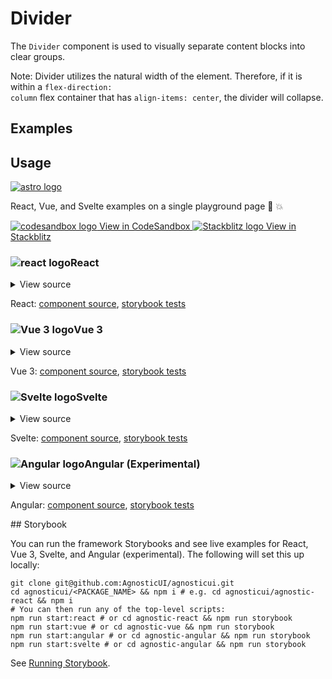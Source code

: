 # Divider

The `Divider` component is used to visually separate content blocks into clear groups.

<div class="mbs24"></div>

<Alert type="warning">Note: Divider utilizes the natural width of the element. Therefore, if it is within a <code>flex-direction: column</code> flex container that has <code>align-items: center</code>, the divider will collapse.</Alert>

<div class="mbs24"></div>

## Examples

<div class="mbe24"></div>

<DividerExamples />

<script setup>
import DividerExamples from '../../components/DividerExamples.vue'
import { Alert } from "agnostic-vue";
</script>

<div class="mbe32"></div>

## Usage

<div class="flex mbs40 mbe24">
  <a href="https://astro.build/" class="flex-shrink-0" target="_blank"><img style="width: var(--fluid-80)" src="/images/astro-logo-light.svg" alt="astro logo"></a>
  <p class="mis16">React, Vue, and Svelte examples on a single playground page 🚀 💥</p>
</div>
<div class="playgrounds flex mbe32">
  <a class="btn btn-rounded" style="background-color: var(--agnostic-dark); color: var(--agnostic-light)" href="https://codesandbox.io/s/github/AgnosticUI/agnosticui/tree/master/playgrounds/Divider?file=/README.md" target="_blank">
    <img src="/images/codesandbox.svg" alt="codesandbox logo" class="mie8"> View in CodeSandbox
  </a>
  <a class="btn btn-rounded" style="background-color: var(--agnostic-primary); color: var(--agnostic-light)" href="https://stackblitz.com/github/AgnosticUI/agnosticui/tree/master/playgrounds/Divider?file=/README.md" target="_blank">
    <img src="/images/stackblitz.svg" alt="Stackblitz logo" class="mie4"> View in Stackblitz
  </a>
</div>

<div class="flex">
  <h3 id="react" tabindex="-1">
    <img src="/images/React-icon.svg" alt="react logo">React
  </h3>
</div>

<details class="disclose disclose-bordered">
<summary class="disclose-title">View source</summary>

```jsx
import "agnostic-react/dist/common.min.css";
import "agnostic-react/dist/esm/index.css";
import {
  Divider,
  DividerHeader,
  DividerBody,
  DividerFooter,
  Button
} from "agnostic-react";
export const YourComponent = () => (
  <section>
    <Divider />
    <Divider>Content</Divider>
    <Divider justify="start">Start</Divider>
    <Divider justify="end">End</Divider>
    <Divider type="success">Success</Divider>
    <Divider type="info">Info</Divider>
    <Divider type="warning">Warning</Divider>
    <Divider type="error">Error</Divider>
    <Divider size="small">Small</Divider>
    <Divider size="large">Large</Divider>
    <Divider size="xlarge">XLarge</Divider>
    <Divider type="info" size="small"><Button mode="primary" isBordered isRounded>Go</Button></Divider>
    <div className="flex mbs40 mbe48">
      <p>
        Lorem ipsum dolor sit amet, consectetur adipiscing elit, sed do eiusmod tempor incididunt ut labore et dolore magna aliqua.</p>
      <Divider isVertical>Yes</Divider>
      <p>
        Sed ut perspiciatis unde omnis iste natus error sit voluptatem accusantium doloremque laudantium, totam rem aperiam, eaque ipsa quae ab illo inventore veritatis et quasi architecto beatae vitae dicta sunt explicabo.
      </p>
      <Divider isVertical>Sir!</Divider>
      <p>
        Lorem ipsum dolor sit amet, consectetur adipiscing elit, sed do eiusmod tempor incididunt ut labore et dolore magna aliqua.
      </p>
    </div>
  </section>
  </>
)
```
</details>

React: [component source](https://github.com/AgnosticUI/agnosticui/blob/master/agnostic-react/src/Divider.tsx), [storybook tests](https://github.com/AgnosticUI/agnosticui/blob/master/agnostic-react/src/stories/Divider.stories.tsx)

<div class="mbe32"></div>

<div class="flex">
  <h3 id="vue-3" tabindex="-1">
    <img src="/images/Vue-icon.svg" alt="Vue 3 logo">Vue 3
  </h3>
</div>

<details class="disclose disclose-bordered">
<summary class="disclose-title">View source</summary>

```vue
<template>
  <section>
    <Divider>
      <template #dividerContent>
        Centered by default
      </template>
    </Divider>
    <Divider justify="start">
      <template #dividerContent>
        Justify start
      </template>
    </Divider>
    <Divider justify="end">
      <template #dividerContent>
        Justify end
      </template>
    </Divider>
    <Divider size="small">
      <template #dividerContent>
        Small
      </template>
    </Divider>
    <Divider size="large">
      <template #dividerContent>
        Large
      </template>
    </Divider>
    <Divider size="xlarge">
      <template #dividerContent>
        XLarge
      </template>
    </Divider>
    <Divider type="success">
      <template #dividerContent>
        Success
      </template>
    </Divider>
    <Divider type="info">
      <template #dividerContent>
        Info
      </template>
    </Divider>
    <Divider type="warning">
      <template #dividerContent>
        Warning
      </template>
    </Divider>
    <Divider type="error">
      <template #dividerContent>
        Error
      </template>
    </Divider>
    <Divider
      type="info"
      size="small"
    >
      <template #dividerContent>
        <Button
          mode="primary"
          is-bordered
          is-rounded
        >
          Go
        </Button>
      </template>
    </Divider>
    <div class="flex mbs40 mbe48">
      <p>Lorem ipsum dolor sit amet, consectetur adipiscing elit, sed do eiusmod tempor incididunt ut labore et dolore magna aliqua. Ut enim ad minim veniam, quis nostrud exercitation ullamco laboris nisi ut aliquip ex ea commodo consequat. Duis aute irure dolor in reprehenderit in voluptate velit esse cillum dolore eu fugiat nulla pariatur. Excepteur sint occaecat cupidatat non proident, sunt in culpa qui officia deserunt mollit anim id est laborum.</p>
      <Divider is-vertical="true">
        <template #dividerContent>
          yes
        </template>
      </Divider>
      <p>Sed ut perspiciatis unde omnis iste natus error sit voluptatem accusantium doloremque laudantium, totam rem aperiam, eaque ipsa quae ab illo inventore veritatis et quasi architecto beatae vitae dicta sunt explicabo. Nemo enim ipsam voluptatem quia voluptas sit aspernatur aut odit aut fugit, sed quia consequuntur magni dolores eos qui ratione voluptatem sequi nesciunt. Neque porro quisquam est, qui dolorem ipsum quia dolor sit amet, consectetur, adipisci velit, sed quia non numquam eius modi tempora incidunt ut labore et dolore magnam aliquam quaerat voluptatem. Ut enim ad minima veniam, quis nostrum exercitationem ullam corporis suscipit laboriosam, nisi ut aliquid ex ea commodi consequatur? Quis autem vel eum iure reprehenderit qui in ea voluptate velit esse quam nihil molestiae consequatur, vel illum qui dolorem eum fugiat quo voluptas nulla pariatur?</p>
      <Divider is-vertical="true">
        <template #dividerContent>
          sir!
        </template>
      </Divider>
      <p>Lorem ipsum dolor sit amet, consectetur adipiscing elit, sed do eiusmod tempor incididunt ut labore et dolore magna aliqua. Ut enim ad minim veniam, quis nostrud exercitation ullamco laboris nisi ut aliquip ex ea commodo consequat. Duis aute irure dolor in reprehenderit in voluptate velit esse cillum dolore eu fugiat nulla pariatur. Excepteur sint occaecat cupidatat non proident, sunt in culpa qui officia deserunt mollit anim id est laborum.</p>
    </div>
    <p class="mbs16 mbe16">With no <code>dividerContent</code> slot:</p>
    <div class="flex mbs40 mbe48">
      <p>Vertical</p>
      <Divider is-vertical="true" />
      <p>Bars</p>
      <Divider is-vertical="true" />
      <p>Are Cool!</p>
    </div>
    <Divider />
    <div class="mbs16 mbe16">
      <Divider type="success"></Divider>
    </div>
    <div class="mbe16">
      <Divider type="info"></Divider>
    </div>
    <div class="mbe16">
      <Divider type="warning"></Divider>
    </div>
    <div class="mbe16">
      <Divider type="error"></Divider>
    </div>
    <div class="mbe16">
      <Divider size="small"></Divider>
    </div>
    <div class="mbe16">
      <Divider size="large"></Divider>
    </div>
    <div class="mbe16">
      <Divider size="xlarge"></Divider>
    </div>
  </section>
</template>
<script setup>
import "agnostic-vue/dist/common.min.css";
import "agnostic-vue/dist/index.css";
import { Button, Divider } from "agnostic-vue";
</script>
```
</details>

Vue 3: [component source](https://github.com/AgnosticUI/agnosticui/blob/master/agnostic-vue/src/components/Divider.vue), [storybook tests](https://github.com/AgnosticUI/agnosticui/blob/master/agnostic-vue/src/stories/Divider.stories.js)

<div class="mbe24"></div>

<div class="flex">
  <h3 id="svelte" tabindex="-1">
    <img src="/images/Svelte-icon.svg" alt="Svelte logo">Svelte
  </h3>
</div>

<details class="disclose disclose-bordered">
<summary class="disclose-title">View source</summary>

```html
<script>
  import 'agnostic-svelte/css/common.min.css';
  import { Button, Divider } from "agnostic-svelte";
</script>
<section class="mbe24">
  <div class="mbs16 mbe16">
    <Divider />
  </div>
  <div class="mbs16 mbe16">
    <Divider justify="start">
      <div slot="dividerContent">
        Start
      </div>
    </Divider>
  </div>
  <div class="mbs16 mbe16">
    <Divider justify="end">
      <div slot="dividerContent">
        End
      </div>
    </Divider>
  </div>
  <div class="mbs16 mbe16">
    <Divider size="small">
      <div slot="dividerContent">
        Small
      </div>
    </Divider>
  </div>
  <div class="mbs16 mbe16">
    <Divider size="large">
      <div slot="dividerContent">
        Large
      </div>
    </Divider>
  </div>
  <div class="mbs16 mbe16">
    <Divider size="xlarge">
      <div slot="dividerContent">
        XLarge
      </div>
    </Divider>
  </div>
  <div class="mbs16 mbe16">
    <Divider type="success">
      <div slot="dividerContent">
        Success
      </div>
    </Divider>
  </div>
  <div class="mbs16 mbe16">
    <Divider type="info">
      <div slot="dividerContent">
        Info
      </div>
    </Divider>
  </div>
  <div class="mbs16 mbe16">
    <Divider type="warning">
      <div slot="dividerContent">
        Warning
      </div>
    </Divider>
  </div>
  <div class="mbs16 mbe16">
    <Divider type="error">
      <div slot="dividerContent">
        Error
      </div>
    </Divider>
  </div>
  <p class="mbs16 mbe16">With no <code>dividerContent</code> slot:</p>
  <div class="mbs16 mbe16">
    <Divider type="success"></Divider>
  </div>
  <div class="mbe16">
    <Divider type="info"></Divider>
  </div>
  <div class="mbe16">
    <Divider type="warning"></Divider>
  </div>
  <div class="mbe16">
    <Divider type="error"></Divider>
  </div>
  <div class="mbe16">
    <Divider size="small"></Divider>
  </div>
  <div class="mbe16">
    <Divider size="large"></Divider>
  </div>
  <div class="mbe16">
    <Divider size="xlarge"></Divider>
  </div>
  <div class="flex mbe48">
    <p>Lorem ipsum dolor sit amet, consectetur adipiscing elit, sed do eiusmod tempor incididunt ut labore et dolore magna aliqua.</p>
    <Divider isVertical="{true}">
      <div slot="dividerContent">
        yes
      </div>
    </Divider>
    <p>Sed ut perspiciatis unde omnis iste natus error sit voluptatem accusantium doloremque laudantium, totam rem aperiam, eaque ipsa quae ab illo inventore veritatis et quasi architecto beatae vitae dicta sunt explicabo. Nemo enim ipsam voluptatem quia voluptas sit aspernatur aut odit aut fugit, sed quia consequuntur magni dolores eos qui ratione voluptatem sequi nesciunt.</p>
    <Divider isVertical="{true}">
      <div slot="dividerContent">
        sir!
      </div>
    </Divider>
    <p>Lorem ipsum dolor sit amet, consectetur adipiscing elit, sed do eiusmod tempor incididunt ut labore et dolore magna aliqua.</p>
  </div>
  <p class="mbs16 mbe16">With no <code>dividerContent</code> slot:</p>
  <div class="flex mbe48">
    <p>Lorem ipsum dolor sit amet, consectetur adipiscing elit, sed do eiusmod tempor incididunt ut labore et dolore magna aliqua.</p>
    <Divider isVertical="{true}"></Divider>
    <p>Sed ut perspiciatis unde omnis iste natus error sit voluptatem accusantium doloremque laudantium, totam rem aperiam, eaque ipsa quae ab illo inventore veritatis et quasi architecto beatae vitae dicta sunt explicabo. Nemo enim ipsam voluptatem quia voluptas sit aspernatur aut odit aut fugit, sed quia consequuntur magni dolores eos qui ratione voluptatem sequi nesciunt.</p>
    <Divider isVertical="{true}"></Divider>
    <p>Lorem ipsum dolor sit amet, consectetur adipiscing elit, sed do eiusmod tempor incididunt ut labore et dolore magna aliqua.</p>
  </div>
</section>
```
</details>

Svelte: [component source](https://github.com/AgnosticUI/agnosticui/blob/master/agnostic-svelte/src/lib/components/Divider/Divider.svelte), [storybook tests](https://github.com/AgnosticUI/agnosticui/blob/master/agnostic-svelte/src/lib/components/Divider/Divider.stories.js)

<div class="mbe24"></div>

<div class="flex">
  <h3 id="angular" tabindex="-1">
    <img src="/images/Angular-icon.svg" alt="Angular logo">Angular (Experimental)
  </h3>
</div>

<details class="disclose disclose-bordered">
<summary class="disclose-title">View source</summary>

In your Angular configuration (likely `angular.json`) ensure you're including
the common AgnosticUI styles:

<div class="mbe16"></div>

` "styles": ["agnostic-angular/common.min.css"],`

<div class="mbe24"></div>

Add AgnosticUI's `AgModule` module:

```js{3,9}
import { NgModule } from '@angular/core';
import { BrowserModule } from '@angular/platform-browser';
import { AgModule } from 'agnostic-angular';

import { AppComponent } from './app.component';

@NgModule({
  declarations: [AppComponent],
  imports: [BrowserModule, AgModule],
  providers: [],
  bootstrap: [AppComponent],
})
export class AppModule {}
```

Now you can use in your components:

```js
import { Component } from '@angular/core';

@Component({
  selector: 'your-component',
  template: `<div class="mbs24 mbe24">
    <div class="mbe16">
      <ag-divider></ag-divider>
    </div>
    <div class="mbe16">
      <ag-divider justify="start"
                  [hasContent]="true">
        start
      </ag-divider>
    </div>
    <div class="mbe16">
      <ag-divider justify="end"
                  [hasContent]="true">end</ag-divider>
    </div>
    <div class="mbe16">
      <ag-divider type="success"
                  [hasContent]="true">success</ag-divider>
    </div>
    <div class="mbe16">
      <ag-divider type="info"
                  [hasContent]="true">info</ag-divider>
    </div>
    <div class="mbe16">
      <ag-divider type="warning"
                  [hasContent]="true">warning</ag-divider>
    </div>
    <div class="mbe16">
      <ag-divider type="error">
        <ag-divider type="error"
                    [hasContent]="true">error</ag-divider>
      </ag-divider>
    </div>
    <div class="mbe16">
      <ag-divider size="small"
                  [hasContent]="true">Small</ag-divider>
    </div>
    <div class="mbe16">
      <ag-divider size="large"
                  [hasContent]="true">Large</ag-divider>
    </div>
    <div class="mbs32 mbe40">
      <ag-divider size="xlarge"
                  [hasContent]="true">XLarge</ag-divider>
    </div>
    <div class="mbe16">
      <p>Lorem ipsum dolor sit amet, consectetur adipiscing elit, sed do eiusmod tempor incididunt ut labore et dolore magna aliqua.</p>
      <ag-divider [hasContent]="true">yes</ag-divider>
      <p>Sed ut perspiciatis unde omnis iste natus error sit voluptatem accusantium doloremque laudantium, totam rem aperiam, eaque ipsa quae ab illo inventore veritatis et quasi architecto beatae vitae dicta sunt explicabo.  Nemo enim ipsam voluptatem quia voluptas sit aspernatur aut odit aut fugit, sed quia consequuntur magni dolores eos qui ratione voluptatem sequi nesciunt.</p>
      <ag-divider [hasContent]="true">sir!</ag-divider>
      <p>Lorem ipsum dolor sit amet, consectetur adipiscing elit, sed do eiusmod tempor incididunt ut labore et dolore magna aliqua.</p>
    </div>
    <div class="flex mbs32 mbe16">
      <p>Lorem ipsum dolor sit amet, consectetur adipiscing elit, sed do eiusmod tempor incididunt ut labore et dolore magna aliqua.</p>
      <ag-divider [isVertical]="true"
                  [hasContent]="true">yes</ag-divider>
      <p>Sed ut perspiciatis unde omnis iste natus error sit voluptatem accusantium doloremque laudantium, totam rem aperiam, eaque ipsa quae ab illo inventore veritatis et quasi architecto beatae vitae dicta sunt explicabo.  Nemo enim ipsam voluptatem quia voluptas sit aspernatur aut odit aut fugit, sed quia consequuntur magni dolores eos qui ratione voluptatem sequi nesciunt.</p>
      <ag-divider [isVertical]="true"
                  [hasContent]="true">sir!</ag-divider>
      <p>Lorem ipsum dolor sit amet, consectetur adipiscing elit, sed do eiusmod tempor incididunt ut labore et dolore magna aliqua.</p> 
    </div>
  </div>`
})
export class YourComponent {}
```
</details>

Angular: [component source](https://github.com/AgnosticUI/agnosticui/blob/master/agnostic-angular/libs/ag/src/lib/divider.component.ts), [storybook tests](https://github.com/AgnosticUI/agnosticui/blob/master/agnostic-angular/libs/ag/src/lib/divider.component.stories.ts)

<div class="mbe32"></div>
## Storybook

You can run the framework Storybooks and see live examples for React, Vue 3, Svelte, and Angular (experimental). The following will set this up locally:

```shell
git clone git@github.com:AgnosticUI/agnosticui.git
cd agnosticui/<PACKAGE_NAME> && npm i # e.g. cd agnosticui/agnostic-react && npm i
# You can then run any of the top-level scripts:
npm run start:react # or cd agnostic-react && npm run storybook
npm run start:vue # or cd agnostic-vue && npm run storybook
npm run start:angular # or cd agnostic-angular && npm run storybook
npm run start:svelte # or cd agnostic-angular && npm run storybook
```

See [Running Storybook](https://github.com/AgnosticUI/agnosticui/blob/master/CONTRIBUTING.md#usage).
